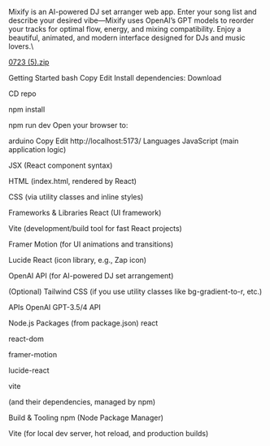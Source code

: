Mixify is an AI-powered DJ set arranger web app. Enter your song list and describe your desired vibe—Mixify uses OpenAI’s GPT models to reorder your tracks for optimal flow, energy, and mixing compatibility. Enjoy a beautiful, animated, and modern interface designed for DJs and music lovers.\

[0723 (5).zip](https://github.com/user-attachments/files/21397465/0723.5.zip)

Getting Started
bash
Copy
Edit
Install dependencies:
Download

CD repo

npm install

npm run dev
Open your browser to:

arduino
Copy
Edit
http://localhost:5173/
Languages
JavaScript (main application logic)

JSX (React component syntax)

HTML (index.html, rendered by React)

CSS (via utility classes and inline styles)

Frameworks & Libraries
React (UI framework)

Vite (development/build tool for fast React projects)

Framer Motion (for UI animations and transitions)

Lucide React (icon library, e.g., Zap icon)

OpenAI API (for AI-powered DJ set arrangement)

(Optional) Tailwind CSS (if you use utility classes like bg-gradient-to-r, etc.)

APIs
OpenAI GPT-3.5/4 API

Node.js Packages (from package.json)
react

react-dom

framer-motion

lucide-react

vite

(and their dependencies, managed by npm)

Build & Tooling
npm (Node Package Manager)

Vite (for local dev server, hot reload, and production builds)

